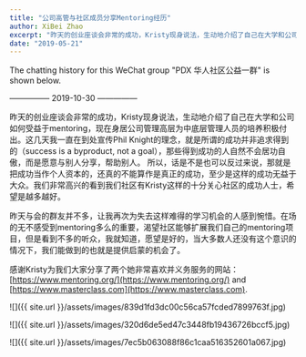 ```yaml
---
title: "公司高管与社区成员分享Mentoring经历"
author: XiBei Zhao
excerpt: "昨天的创业座谈会非常的成功，Kristy现身说法，生动地介绍了自己在大学和公司如何受益于mentoring，现在身居公司管理高层为中底层管理人员的培养积极付出。这几天我一直在到处宣传Phil Knight的理念，就是所谓的成功并非追求得到的（success is a byproduct, not a goal），那些得到成功的人自然不会居功自傲，而是愿意与别人分享，帮助别人。我们非常高兴的看到我们社区有Kristy这样的十分关心社区的成功人士，希望是越多越好。"
date: "2019-05-21"
---
```


The chatting history for this WeChat group "PDX 华人社区公益一群" is shown below.

—————  2019-10-30  —————

昨天的创业座谈会非常的成功，Kristy现身说法，生动地介绍了自己在大学和公司如何受益于mentoring，现在身居公司管理高层为中底层管理人员的培养积极付出。这几天我一直在到处宣传Phil Knight的理念，就是所谓的成功并非追求得到的（success is a byproduct, not a goal），那些得到成功的人自然不会居功自傲，而是愿意与别人分享，帮助别人。 所以，话是不是也可以反过来说，那就是把成功当作个人资本的，还真的不能算作是真正的成功，至少是这样的成功无益于大众。我们非常高兴的看到我们社区有Kristy这样的十分关心社区的成功人士，希望是越多越好。

昨天与会的群友并不多，让我再次为失去这样难得的学习机会的人感到惋惜。在场的无不感受到mentoring多么的重要，渴望社区能够扩展我们自己的mentoring项目，但是看到不多的听众，我就知道，愿望是好的，当大多数人还没有这个意识的情况下，我们能做到的也就是提供启蒙的机会了。

感谢Kristy为我们大家分享了两个她非常喜欢并义务服务的网站： [https://www.mentoring.org/](https://www.mentoring.org/) and [https://www.masterclass.com](https://www.masterclass.com).

![]({{ site.url }}/assets/images/839d1fd3dc00c56ca57fcded7899763f.jpg)

![]({{ site.url }}/assets/images/320d6de5ed47c3448fb19436726bccf5.jpg)

![]({{ site.url }}/assets/images/7ec5b063088f86c1caa516352601a067.jpg)
